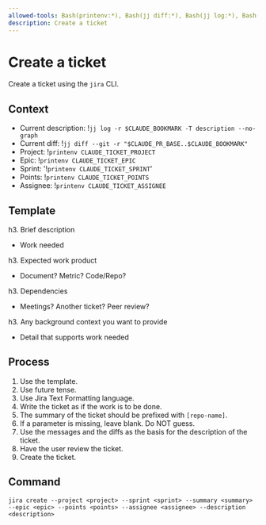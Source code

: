 ```yaml
---
allowed-tools: Bash(printenv:*), Bash(jj diff:*), Bash(jj log:*), Bash(jira:*)
description: Create a ticket
---
```


# Create a ticket

Create a ticket using the `jira` CLI.

## Context
- Current description: !`jj log -r $CLAUDE_BOOKMARK -T description --no-graph`
- Current diff: !`jj diff --git -r "$CLAUDE_PR_BASE..$CLAUDE_BOOKMARK"`
- Project: !`printenv CLAUDE_TICKET_PROJECT`
- Epic: !`printenv CLAUDE_TICKET_EPIC`
- Sprint: '!`printenv CLAUDE_TICKET_SPRINT`'
- Points: !`printenv CLAUDE_TICKET_POINTS`
- Assignee: !`printenv CLAUDE_TICKET_ASSIGNEE`

## Template
h3. Brief description

* Work needed

h3. Expected work product

* Document? Metric? Code/Repo?

h3. Dependencies

* Meetings? Another ticket? Peer review?

h3. Any background context you want to provide

* Detail that supports work needed

## Process
1. Use the template.
2. Use future tense.
3. Use Jira Text Formatting language.
4. Write the ticket as if the work is to be done.
5. The summary of the ticket should be prefixed with `[repo-name]`.
6. If a parameter is missing, leave blank. Do NOT guess.
7. Use the messages and the diffs as the basis for the description of the ticket.
8. Have the user review the ticket.
9. Create the ticket.

## Command

`jira create --project <project> --sprint <sprint> --summary <summary> --epic <epic> --points <points> --assignee <assignee> --description <description>`
